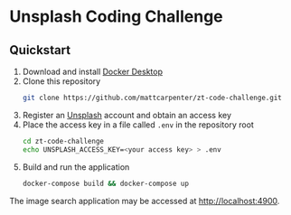 # Unsplash Coding Challenge

## Quickstart
1. Download and install [Docker Desktop](https://www.docker.com/products/docker-desktop)
2. Clone this repository
    ```bash
    git clone https://github.com/mattcarpenter/zt-code-challenge.git
    ```
3. Register an [Unsplash](https://unsplash.com/developers) account and obtain an access key 
4. Place the access key in a file called `.env` in the repository root
    ```bash
    cd zt-code-challenge
    echo UNSPLASH_ACCESS_KEY=<your access key> > .env
    ```
5. Build and run the application
    ```bash
    docker-compose build && docker-compose up
    ```
The image search application may be accessed at [http://localhost:4900](http://localhost:4900).